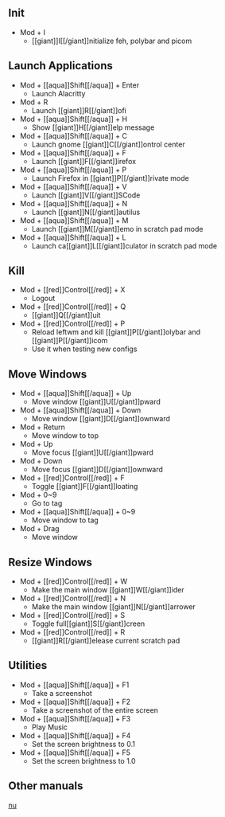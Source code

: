 ## Init

- Mod + I
  - [[giant]]I[[/giant]]nitialize feh, polybar and picom

## Launch Applications

- Mod + [[aqua]]Shift[[/aqua]] + Enter
  - Launch Alacritty
- Mod + R
  - Launch [[giant]]R[[/giant]]ofi
- Mod + [[aqua]]Shift[[/aqua]] + H
  - Show [[giant]]H[[/giant]]elp message
- Mod + [[aqua]]Shift[[/aqua]] + C
  - Launch gnome [[giant]]C[[/giant]]ontrol center
- Mod + [[aqua]]Shift[[/aqua]] + F
  - Launch [[giant]]F[[/giant]]irefox
- Mod + [[aqua]]Shift[[/aqua]] + P
  - Launch Firefox in [[giant]]P[[/giant]]rivate mode
- Mod + [[aqua]]Shift[[/aqua]] + V
  - Launch [[giant]]V[[/giant]]SCode
- Mod + [[aqua]]Shift[[/aqua]] + N
  - Launch [[giant]]N[[/giant]]autilus
- Mod + [[aqua]]Shift[[/aqua]] + M
  - Launch [[giant]]M[[/giant]]emo in scratch pad mode
- Mod + [[aqua]]Shift[[/aqua]] + L
  - Launch ca[[giant]]L[[/giant]]culator in scratch pad mode

## Kill

- Mod + [[red]]Control[[/red]] + X
  - Logout
- Mod + [[red]]Control[[/red]] + Q
  - [[giant]]Q[[/giant]]uit
- Mod + [[red]]Control[[/red]] + P
  - Reload leftwm and kill [[giant]]P[[/giant]]olybar and [[giant]]P[[/giant]]icom
  - Use it when testing new configs

## Move Windows

- Mod + [[aqua]]Shift[[/aqua]] + Up
  - Move window [[giant]]U[[/giant]]pward
- Mod + [[aqua]]Shift[[/aqua]] + Down
  - Move window [[giant]]D[[/giant]]ownward
- Mod + Return
  - Move window to top
- Mod + Up
  - Move focus [[giant]]U[[/giant]]pward
- Mod + Down
  - Move focus [[giant]]D[[/giant]]ownward
- Mod + [[red]]Control[[/red]] + F
  - Toggle [[giant]]F[[/giant]]loating
- Mod + 0~9
  - Go to tag
- Mod + [[aqua]]Shift[[/aqua]] + 0~9
  - Move window to tag
- Mod + Drag
  - Move window

## Resize Windows

- Mod + [[red]]Control[[/red]] + W
  - Make the main window [[giant]]W[[/giant]]ider
- Mod + [[red]]Control[[/red]] + N
  - Make the main window [[giant]]N[[/giant]]arrower
- Mod + [[red]]Control[[/red]] + S
  - Toggle full[[giant]]S[[/giant]]creen
- Mod + [[red]]Control[[/red]] + R
  - [[giant]]R[[/giant]]elease current scratch pad

## Utilities

- Mod + [[aqua]]Shift[[/aqua]] + F1
  - Take a screenshot
- Mod + [[aqua]]Shift[[/aqua]] + F2
  - Take a screenshot of the entire screen
- Mod + [[aqua]]Shift[[/aqua]] + F3
  - Play Music
- Mod + [[aqua]]Shift[[/aqua]] + F4
  - Set the screen brightness to 0.1
- Mod + [[aqua]]Shift[[/aqua]] + F5
  - Set the screen brightness to 1.0

## Other manuals

[nu](nus.html)
